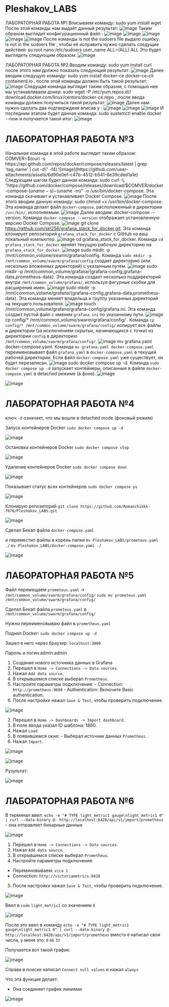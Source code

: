 # Pleshakov_LABS
ЛАБОРАТОРНАЯ РАБОТА №1
Вписываем команду: sudo yum install wget
После этой команды нам выдаёт данный результат: ![image](https://github.com/user-attachments/assets/cbce68f3-ab86-43de-ba8e-9ae198713fc8)
Таким обрахом выглядит конфигурационный файл : ![image](https://github.com/user-attachments/assets/823cb8e7-9dd9-414c-94fd-f648e658aaa6)  ![image](https://github.com/user-attachments/assets/2f773f46-0856-48a6-9483-97e952588a46)
![image](https://github.com/user-attachments/assets/4a29581b-1b58-4a9e-8f1e-c82247c320d8)  ![image](https://github.com/user-attachments/assets/f41fb20b-52e2-4b49-a380-039b079d2812)  ![image](https://github.com/user-attachments/assets/312f6e86-201c-4231-b618-c9b554d37bc2)
После команды is not the sudoers file выдало ошибку: is not in the sudoers file , чтобы её исправить нужно сделать следущие действия: 
su root 
nano /etc/sudoers
user_name ALL=(ALL)  ALL
Это будет выглядеть следующим образом: ![image](https://github.com/user-attachments/assets/87e82803-eb44-4507-a357-59e6404253f4)

ЛАБОРАТОРНАЯ РАБОТА №2
Вводим команду: sudo yum install curl после этого нам должно показать следующий результат: ![image](https://github.com/user-attachments/assets/d521358c-0019-47d2-8dc8-b84cc2e8e53c)
Далее вводим следущую команду: sudo yum install docker-ce docker-ce-cli containerd.io , после этой команды должен быть такой результат: ![image](https://github.com/user-attachments/assets/a172622a-2118-40ac-b81c-1818b16aa194)
Следущая команда выглядит таким образом, с помощью нее мы устанавливаем докер: sudo wget -P /etc/yum.repos.d// download.docker.com/linux/centors/docker-ce.repo , после ввода команды должен получиться такой результат: ![image](https://github.com/user-attachments/assets/a075d0ff-c468-4a37-9337-d2de4b6d6780)
Далее нам нужно сделать два подтверждеия вписав y : ![image](https://github.com/user-attachments/assets/9e81c2dd-9d7f-4e15-bb78-c3c462076fc4)  ![image](https://github.com/user-attachments/assets/097da198-315a-4803-b965-51cda814b33a)
![image](https://github.com/user-attachments/assets/a74d3215-128f-473c-a8de-0273f660a089)
И последним этапом будет данная команда: sudo sustemctl enable docker --now и получается такой итог: ![image](https://github.com/user-attachments/assets/edb3bb69-ce7c-4cd8-9c32-6a443aa74203)

# ЛАБОРАТОРНАЯ РАБОТА №3
Начальная команда в этой работе выглядит таким образом: COMVER=$(curl -s https://api.github.com/repos/docker/compose/releases/latest | grep 'tag_name' | cut -d\" -f4)
![image](https://github.com/user-attachments/assets/6d90e0ef-c47b-4512-b541-6e39cded1a1e)
Следующим шагом будет данная команда: sudo curl -L "https://github.com/docker/compose/releases/download/$COMVER/docker-compose-$(uname -s)-$(uname -m)" -o /usr/bin/docker-compose. Эта команда скачивает и устанавливает Docker Compose.
![image](https://github.com/user-attachments/assets/15d11908-38ed-4397-9287-be36f449a39c)
После этого вводим данную команду: sudo chmod +x /usr/bin/docker-compose. Эта команда делает файл `docker-compose`, расположенный в директории `/usr/bin/`, исполняемым.
![image](https://github.com/user-attachments/assets/e817e4b6-d1d0-473b-828d-3c1f711cb932)
Далее вводим: docker-compose --version. Команда `docker-compose --version` отображает установленную версию Docker Compose.
![image](https://github.com/user-attachments/assets/342e0675-be83-4b9f-a41f-ac3747484fa0)
git clone https://github.com/skl256/grafana_stack_for_docker.git. Эта команда клонирует репозиторий `grafana_stack_for_docker` с GitHub на ваш локальный компьютер.
![image](https://github.com/user-attachments/assets/7f98568c-5106-4dcc-b831-16b367e8ec19)
cd grafana_stack_for_docker. Команда `cd grafana_stack_for_docker` меняет текущую рабочую директорию на `grafana_stack_for_docker`.
![image](https://github.com/user-attachments/assets/f35d4b8d-2729-4470-b683-fb388dbf7c13)
sudo mkdir -p /mnt/common_volume/swarm/grafana/config. Команда `sudo mkdir -p /mnt/common_volume/swarm/grafana/config` создает директорию (или несколько вложенных директорий) с указанным путем.
![image](https://github.com/user-attachments/assets/0c5537e8-c281-44b5-9b41-1688b6610278)
sudo mkdir -p /mnt/common_volume/grafana/{grafana-config,grafana-data,prometheus-data}. Эта команда создает несколько поддиректорий внутри `/mnt/common_volume/grafana/`, используя фигурные скобки для расширения имен. 
![image](https://github.com/user-attachments/assets/a050b40a-3f11-4a1b-b3f5-5440e35e94e7)
sudo mkdir -p /mnt/common_volume/grafana/{grafana-config,grafana-data,prometheus-data}. Эта команда меняет владельца и группу указанных директорий на текущего пользователя. 
![image](https://github.com/user-attachments/assets/6b493efe-e2e2-46e5-a4fc-05b02a581ca8)
touch /mnt/common_volume/grafana/grafana-config/grafana.ini. Эта команда создает пустой файл с именем `grafana.ini` по указанному пути.
![image](https://github.com/user-attachments/assets/8cb396a8-f9de-40ac-abe5-693dfd93efbf)
cp config/* /mnt/common_volume/swarm/grafana/config/ . Команда `cp config/* /mnt/common_volume/swarm/grafana/config/` копирует все файлы и директории (за исключением скрытых, начинающихся с точки) из директории `config` в директорию `/mnt/common_volume/swarm/grafana/config/`.
![image](https://github.com/user-attachments/assets/43c3ea02-fb51-4129-8c0e-add6e32ac736)
mv grafana.yaml docker-compose.yaml. Команда `mv grafana.yaml docker-compose.yaml` переименовывает файл `grafana.yaml` в `docker-compose.yaml` в текущей рабочей директории. Если файл `docker-compose.yaml` уже существует, он будет перезаписан.
![image](https://github.com/user-attachments/assets/66ce9fca-14cc-4e95-8c22-6a1369f8ef4a) 
sudo docker compose up -d. Команда `sudo docker compose up -d` запускает контейнеры, описанные в файле `docker-compose.yaml` в detached режиме (в фоне).
![image](https://github.com/user-attachments/assets/bb05b3c4-bef5-4589-a481-3df0d46c020b)   

![image](https://github.com/user-attachments/assets/51ff6d94-cae1-4343-a4f8-ed24349d79da)

# ЛАБОРАТОРНАЯ РАБОТА №4
ключ `-d` означает, что мы вошли в detached mode (фоновый режим)

Запуск контейнеров Docker
`sudo docker compose up -d`

![image](https://github.com/user-attachments/assets/58db6358-b995-4730-b5bf-ddae0d5c778e)


Остановка контейнеров Docker
`sudo docker compose stop`

![image](https://github.com/user-attachments/assets/411e3b32-7b15-4562-b8f7-826dee36f0d8)


Удаление контейнеров Docker
`sudo docker compose down`

![image](https://github.com/user-attachments/assets/279e9b6a-2b78-4ec5-baa4-df13bd8c4dc1)


Показывает статус всех контейнеров
`sudo docker compose ps`

![image](https://github.com/user-attachments/assets/ef1e0e77-9583-4f6c-8260-f351f5745c00)

Клонирую репозиторий 
`git clone https://github.com/Romanchikkk-7676/Pleshakov_LABS.git`

![image](https://github.com/user-attachments/assets/8a0127ae-a898-4880-b8e9-d60658074877)

Сделал Бекап файла `docker-compose.yaml`

и переместил файлы в корень папки
`mv Pleshakov_LABS/prometeus.yaml ./`
`mv Pleshakov_LABS/docker-compose.yaml ./`

![image](https://github.com/user-attachments/assets/240d3829-3199-41d9-aedf-2929e26266f2)


# ЛАБОРАТОРНАЯ РАБОТА №5

Файл перемещаем `prometeus.yaml` -> `/mnt/common_volume/swarm/grafana/config/`
`sudo mv prometeus.yaml /mnt/common_volume/swarm/grafana/config/`

Сделал Бекап файла `prometeus.yaml` в `/mnt/common_volume/swarm/grafana/config/`

Нужно переименовываю файл в `prometheus.yaml`

Поднял Docker:
`sudo docker compose up -d`

Зашел в него через браузер:
`localhost:3000`

Пароль и логин
admin:admin

1. Создание нового источника данных в Grafana
  1. Перешел в `Home -> Connections -> Data sources`.
  2. Нажал `Add data source`.
  3. В открывшемся списке выберал `Prometheus`.
  4. Настройте параметры подключения:
    - Connection: `http://prometheus:9090`
    - Authentication: Включите Basic authentication.
  5. После настройки нажал `Save & Test`, чтобы проверить подключение.

![image](https://github.com/user-attachments/assets/678bc0da-5504-4b96-b0ce-1c8d1a587535)

2. Перешел в `Home -> Dashboards -> Import dashboard`.
  1. В поле ввода указал ID шаблона: 1860.
  2. Нажал `Load`.
  3. В появившемся окне:
    - Выберал источник данных `Prometheus`.
  4. Нажал `Import`.

![image](https://github.com/user-attachments/assets/e88f8ed7-88b8-475f-a441-599c27c38a19)

![image](https://github.com/user-attachments/assets/847cda23-3b2a-4f4f-92b6-d29f86b6f705)


Рузультат:

![image](https://github.com/user-attachments/assets/deb04a08-d785-44ee-af57-5a51319ef6fa)


# ЛАБОРАТОРНАЯ РАБОТА №6

В терминал ввел:
`echo -e "# TYPE light_metric1 gauge\nlight_metric1 0" | curl --data-binary @- http://localhost:8428/api/v1/import/prometheus` - она отправляет бинарные данные

![image](https://github.com/user-attachments/assets/bcb41b8a-fe78-4d7a-9d61-2c72a5498c87)

1. Перешел в `Home -> Connections -> Data sources`.
2. Нажал `Add data source`.
3. В открывшемся списке выберал `Prometheus`.
4. Настройте параметры подключения:
  - Переминовываем: `vica 1`
  - Connection: `http://victoriametrics:8428`
5. После настройки нажал `Save & Test`, чтобы проверить подключение.

![image](https://github.com/user-attachments/assets/a261d77c-6835-42ba-8116-585ac96b97bc)

Ввел в `code` `light_metric1`  со значением `0`

![image](https://github.com/user-attachments/assets/10bbf270-2e78-4651-8cee-41689d20d332)

После это ввел в команду `echo -e "# TYPE light_metric1 gauge\nlight_metric1 0" | curl --data-binary @- http://localhost:8428/api/v1/import/prometheus` вместо `0` написал свои числа, у меня это: `0` `66` `33`

Получается вот такой график:

![image](https://github.com/user-attachments/assets/776f1cd8-f92c-414f-b157-0e1e2cf53bbd)


Cправа в поиске написал `Connect null values` и нажал `always` 

Что эта функция делает:
 - Она соединяет график линиями

![image](https://github.com/user-attachments/assets/5b2ddb6e-74ff-4055-9977-a5ed0516c746)

